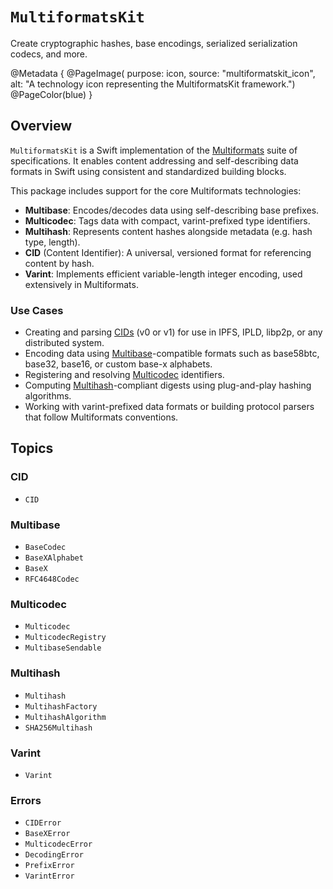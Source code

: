 # ``MultiformatsKit``

Create cryptographic hashes, base encodings, serialized serialization codecs, and more.

@Metadata {
    @PageImage(
        purpose: icon, 
        source: "multiformatskit_icon", 
        alt: "A technology icon representing the MultiformatsKit framework.")
    @PageColor(blue)
}

## Overview

`MultiformatsKit` is a Swift implementation of the [Multiformats](https://multiformats.io) suite of specifications. It enables content addressing and self-describing data formats in Swift using consistent and standardized building blocks.

This package includes support for the core Multiformats technologies:

- **Multibase**: Encodes/decodes data using self-describing base prefixes.
- **Multicodec**: Tags data with compact, varint-prefixed type identifiers.
- **Multihash**: Represents content hashes alongside metadata (e.g. hash type, length).
- **CID** (Content Identifier): A universal, versioned format for referencing content by hash.
- **Varint**: Implements efficient variable-length integer encoding, used extensively in Multiformats.

### Use Cases

- Creating and parsing [CIDs](https://github.com/multiformats/cid) (v0 or v1) for use in IPFS, IPLD, libp2p, or any distributed system.
- Encoding data using [Multibase](https://github.com/multiformats/multibase)-compatible formats such as base58btc, base32, base16, or custom base-x alphabets.
- Registering and resolving [Multicodec](https://github.com/multiformats/multicodec) identifiers.
- Computing [Multihash](https://github.com/multiformats/multihash)-compliant digests using plug-and-play hashing algorithms.
- Working with varint-prefixed data formats or building protocol parsers that follow Multiformats conventions.



## Topics

### CID

- ``CID``

### Multibase

- ``BaseCodec``
- ``BaseXAlphabet``
- ``BaseX``
- ``RFC4648Codec``

### Multicodec

- ``Multicodec``
- ``MulticodecRegistry``
- ``MultibaseSendable``

### Multihash

- ``Multihash``
- ``MultihashFactory``
- ``MultihashAlgorithm``
- ``SHA256Multihash``

### Varint

- ``Varint``

### Errors

- ``CIDError``
- ``BaseXError``
- ``MulticodecError``
- ``DecodingError``
- ``PrefixError``
- ``VarintError``
